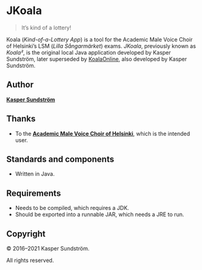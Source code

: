 # JKoala

> It’s kind of a lottery!

Koala (_Kind-of-a-Lottery App_) is a tool for the Academic Male Voice Choir of Helsinki’s LSM (_Lilla Sångarmärket_) exams. _JKoala_, previously known as _Koala²_, is the original local Java application developed by Kasper Sundström, later superseded by [KoalaOnline](https://github.com/KSundstrom/koala-online), also developed by Kasper Sundström.


## Author

**[Kasper Sundström](https://twitter.com/KSundstrom)**


## Thanks

* To the **[Academic Male Voice Choir of Helsinki](https://twitter.com/akademen)**, which is the intended user.


## Standards and components

* Written in Java.


## Requirements

* Needs to be compiled, which requires a JDK.
* Should be exported into a runnable JAR, which needs a JRE to run.


## Copyright

© 2016–2021 Kasper Sundström.

All rights reserved.
